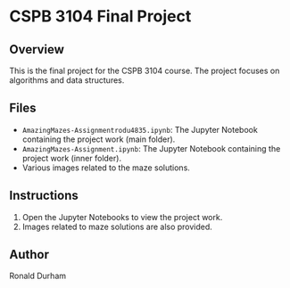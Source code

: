 # CSPB 3104 Final Project

## Overview

This is the final project for the CSPB 3104 course. The project focuses on algorithms and data structures.

## Files

- `AmazingMazes-Assignmentrodu4835.ipynb`: The Jupyter Notebook containing the project work (main folder).
- `AmazingMazes-Assignment.ipynb`: The Jupyter Notebook containing the project work (inner folder).
- Various images related to the maze solutions.

## Instructions

1. Open the Jupyter Notebooks to view the project work.
2. Images related to maze solutions are also provided.

## Author

Ronald Durham